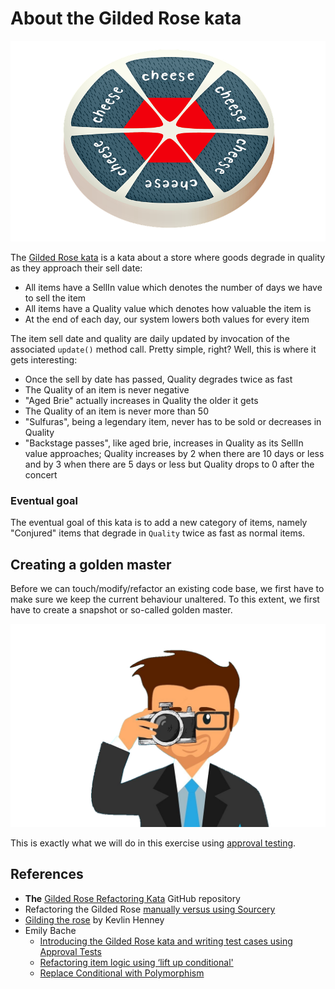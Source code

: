 # About the Gilded Rose kata

![Aged Brie](./assets/aged-brie.png)

The [Gilded Rose kata](https://github.com/emilybache/GildedRose-Refactoring-Kata) is a kata about a store where goods degrade in quality as they approach their sell date:

- All items have a SellIn value which denotes the number of days we have to sell the item
- All items have a Quality value which denotes how valuable the item is
- At the end of each day, our system lowers both values for every item

The item sell date and quality are daily updated by invocation of the associated `update()` method call.
Pretty simple, right? Well, this is where it gets interesting:

- Once the sell by date has passed, Quality degrades twice as fast
- The Quality of an item is never negative
- "Aged Brie" actually increases in Quality the older it gets
- The Quality of an item is never more than 50
- "Sulfuras", being a legendary item, never has to be sold or decreases in Quality
- "Backstage passes", like aged brie, increases in Quality as its SellIn value approaches;
Quality increases by 2 when there are 10 days or less and by 3 when there are 5 days or less but
Quality drops to 0 after the concert

### Eventual goal

The eventual goal of this kata is to add a new category of items, namely "Conjured" items that degrade in `Quality` twice as fast as normal items.

## Creating a golden master

Before we can touch/modify/refactor an existing code base, we first have to make sure we keep the current behaviour unaltered. To this extent, we first have to create a snapshot or so-called golden master.

![Snapshot](./assets/snapshot.png)

This is exactly what we will do in this exercise using [approval testing](https://approvaltests.com/).

## References

- **The** [Gilded Rose Refactoring Kata](https://github.com/emilybache/GildedRose-Refactoring-Kata/tree/main/TypeScript) GitHub repository
- Refactoring the Gilded Rose [manually versus using Sourcery](https://sourcery.ai/blog/refactoring-gilded-rose/)
- [Gilding the rose](https://www.youtube.com/watch?v=kTcDBYCpj7Q) by Kevlin Henney
- Emily Bache
  - [Introducing the Gilded Rose kata and writing test cases using Approval Tests](https://www.youtube.com/watch?v=zyM2Ep28ED8)
  - [Refactoring item logic using ‘lift up conditional'](https://www.youtube.com/watch?v=OJmg9aMxPDI)
  - [Replace Conditional with Polymorphism](https://www.youtube.com/watch?v=NADVhSjeyJA)
